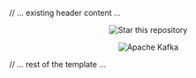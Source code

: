 // ... existing header content ...

<p align="center">
  <img src="${STAR_REPO}" alt="Star this repository" />
</p>

<p align="center">
  <img src="${KAFKA_IMAGE}" alt="Apache Kafka" />
</p>

// ... rest of the template ...
